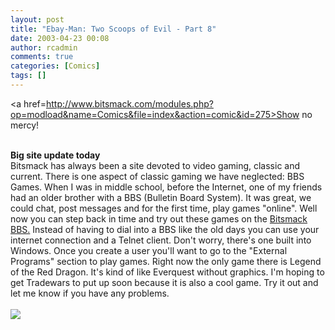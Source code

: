 ```yaml
---
layout: post
title: "Ebay-Man: Two Scoops of Evil - Part 8"
date: 2003-04-23 00:08
author: rcadmin
comments: true
categories: [Comics]
tags: []
---
```

<a href=http://www.bitsmack.com/modules.php?op=modload&name=Comics&file=index&action=comic&id=275>Show no mercy!</a>
<br />

<br />
<b>Big site update today</b>
<br />
Bitsmack has always been a site devoted to video gaming, classic and current. There is one aspect of classic gaming we have neglected: BBS Games. When I was in middle school, before the Internet, one of my friends had an older brother with a BBS (Bulletin Board System). It was great, we could chat, post messages and for the first time, play games "online". Well now you can step back in time and try out these games on the <a href=telnet://bbs.bitsmack.com>Bitsmack BBS.</a> Instead of having to dial into a BBS like the old days you can use your internet connection and a Telnet client. Don't worry, there's one built into Windows. Once you create a user you'll want to go to the "External Programs" section to play games. Right now the only game there is Legend of the Red Dragon. It's kind of like Everquest without graphics. I'm hoping to get Tradewars to put up soon because it is also a cool game. Try it out and let me know if you have any problems.<Br><br><!--more--><img src='http://dl.bitsmack.com/comics/20030423.gif'   />
